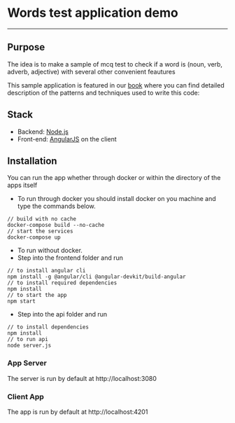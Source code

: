 # Words test application demo

***

## Purpose

The idea is to make a sample of mcq test to check if a word is (noun, verb, adverb, adjective) with several other convenient feautures

This sample application is featured in our [book](http://goo.gl/gKEsIo) where you can find detailed description of the patterns and techniques used to write this code:

## Stack

* Backend: [Node.js](http://nodejs.org/)
* Front-end: [AngularJS](http://www.angularjs.org/) on the client



## Installation

You can run the app whether through docker or within the directory of the apps itself
* To run through docker you should install docker on you machine and type the commands below.
```
// build with no cache
docker-compose build --no-cache
// start the services
docker-compose up
```
* To run without docker.
* Step into the frontend folder and run
```
// to install angular cli
npm install -g @angular/cli @angular-devkit/build-angular
// to install required dependencies
npm install
// to start the app
npm start
```
* Step into the api folder and run
```
// to install dependencies
npm install
// to run api
node server.js
```

### App Server
The server is run by default at http://localhost:3080

### Client App
The app is run by default at http://localhost:4201
